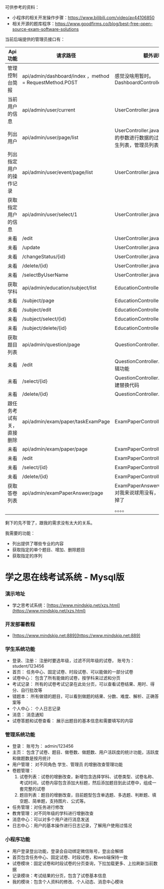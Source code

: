 可供参考的资料：
- 小程序的相关开发操作步骤：https://www.bilibili.com/video/av44106850
- 相关开源的题库程序：https://www.goodfirms.co/blog/best-free-open-source-exam-software-solutions

当前后端提供的管理员接口有：

|   Api 功能   |  请求路径    |    额外说明   |
| ---- | ---- | ---- |
|    管理控制台简报  |  api/admin/dashboard/index ，method = RequestMethod.POST   |   感觉没啥用暂时。DashboardController.java   |
| 当前用户的信息 | api/admin/user/current | UserController.java |
| 列出用户 | api/admin/user/page/list | UserController.java 可以根据传来的参数进行数据的过滤（即分为学生列表，管理员列表等） |
| 列出指定用户的操作记录 | api/admin/user/event/page/list | UserController.java |
| 获取指定用户的信息 | api/admin/user/select/1 | UserController.java |
| 未看 | /edit | UserController.java |
| 未看 | /update | UserController.java |
| 未看 | /changeStatus/{id} | UserController.java |
| 未看 | /delete/{id} | UserController.java |
| 未看 | /selectByUserName | UserController.java |
| 获取学科 | api/admin/education/subject/list | EducationController.java |
| 未看 | /subject/page | EducationController.java |
| 未看 | /subject/edit | EducationController.java |
| 未看 | /subject/select/{id} | EducationController.java |
| 未看 | /subject/delete/{id} | EducationController.java |
| 获取题目列表 | api/admin/question/page | QuestionController.java |
| 未看 | /edit | QuestionController.java 不提供编辑功能 |
| 未看 | /select/{id} | QuestionController.java 后台已新建替换代码 |
| 未看 | /delete/{id} | QuestionController.java |
| 跟任务考试有关，直接删除 | api/admin/exam/paper/taskExamPage | ExamPaperController.java |
| 未看 | api/admin/exam/paper/page | ExamPaperController.java |
| 未看 | /edit | ExamPaperController.java |
| 未看 | /select/{id} | ExamPaperController.java |
| 未看 | /delete/{id} | ExamPaperController.java |
| 获取答卷列表 | api/admin/examPaperAnswer/page | ExamPaperAnswerController.java 对我来说球用没有，估计马上就干掉了 |
|  |  | 。。。。 |
剩下的先不管了，跟我的需求没有太大的关系。

我需要的功能：
- 列出提供了哪些专业的内容
- 获取指定的单个题目、增加、删除题目
- 获取指定的序列


# 学之思在线考试系统 - Mysql版

### 演示地址

* 学之思考试系统：[https://www.mindskip.net/xzs.html](https://www.mindskip.net/xzs.html)

### 开发部署教程

* [https://www.mindskip.net:889](https://www.mindskip.net:889)

### 学生系统功能

* 登录、注册： 注册时要选年级，过滤不同年级的试卷， 账号为：student/123456
* 首页： 任务中心、固定试卷、时段试卷、可以能做的一部分试卷
* 试卷中心： 包含了所有能做的试卷，按学科来过滤和分页
* 考试记录： 所有的试卷考试记录在此处分页，可以查看试卷结果、用时、得分、自行批改等
* 错题本： 所有做错的题目，可以看到做题的结果、分数、难度、解析、正确答案等
* 个人中心： 个人日志记录
* 消息： 消息通知
* 试卷答题和试卷查看： 展示出题目的基本信息和需要填写的内容

### 管理系统功能

* 登录： 账号为： admin/123456
* 主页： 包含了试卷、题目、做卷数、做题数、用户活跃度的统计功能，活跃度和做题数是按月统计
* 用户管理： 对不同角色 学生、管理员 的增删改查管理功能
* 卷题管理：
    1. 试卷列表：试卷的增删改查，新增包含选择学科、试卷类型、试卷名称、考试时间，试卷内容包含添加大标题，然后添加题目到此试卷中，组成一套完整的试卷
    2. 题目列表：题目的增删改查，目前题型包含单选题、多选题、判断题、填空题、简单题，支持图片、公式等。
* 任务管理：对任务进行修改
* 教育管理：对不同年级的学科进行增删改查
* 消息中心：可以对多个用户进行消息发送
* 日志中心：用户的基本操作进行日志记录，了解用户使用过情况

### 小程序功能

* 用户登录登出功能，登录会自动绑定微信账号，登出会解绑
* 首页包含任务中心、固定试卷、时段试卷，和web端保持一致
* 试卷模块：固定试卷和时段试卷的分页查询，下拉加载更多、上拉刷新当前数据
* 记录模块：考试结果的分页，包含了试卷基本信息
* 我的模块：包含个人资料的修改、个人动态、消息中心模块
